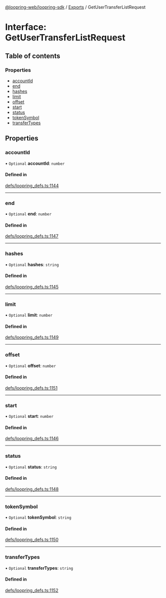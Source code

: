 [@loopring-web/loopring-sdk](../README.md) / [Exports](../modules.md) / GetUserTransferListRequest

# Interface: GetUserTransferListRequest

## Table of contents

### Properties

- [accountId](GetUserTransferListRequest.md#accountid)
- [end](GetUserTransferListRequest.md#end)
- [hashes](GetUserTransferListRequest.md#hashes)
- [limit](GetUserTransferListRequest.md#limit)
- [offset](GetUserTransferListRequest.md#offset)
- [start](GetUserTransferListRequest.md#start)
- [status](GetUserTransferListRequest.md#status)
- [tokenSymbol](GetUserTransferListRequest.md#tokensymbol)
- [transferTypes](GetUserTransferListRequest.md#transfertypes)

## Properties

### accountId

• `Optional` **accountId**: `number`

#### Defined in

[defs/loopring_defs.ts:1144](https://github.com/Loopring/loopring_sdk/blob/81e0b16/src/defs/loopring_defs.ts#L1144)

___

### end

• `Optional` **end**: `number`

#### Defined in

[defs/loopring_defs.ts:1147](https://github.com/Loopring/loopring_sdk/blob/81e0b16/src/defs/loopring_defs.ts#L1147)

___

### hashes

• `Optional` **hashes**: `string`

#### Defined in

[defs/loopring_defs.ts:1145](https://github.com/Loopring/loopring_sdk/blob/81e0b16/src/defs/loopring_defs.ts#L1145)

___

### limit

• `Optional` **limit**: `number`

#### Defined in

[defs/loopring_defs.ts:1149](https://github.com/Loopring/loopring_sdk/blob/81e0b16/src/defs/loopring_defs.ts#L1149)

___

### offset

• `Optional` **offset**: `number`

#### Defined in

[defs/loopring_defs.ts:1151](https://github.com/Loopring/loopring_sdk/blob/81e0b16/src/defs/loopring_defs.ts#L1151)

___

### start

• `Optional` **start**: `number`

#### Defined in

[defs/loopring_defs.ts:1146](https://github.com/Loopring/loopring_sdk/blob/81e0b16/src/defs/loopring_defs.ts#L1146)

___

### status

• `Optional` **status**: `string`

#### Defined in

[defs/loopring_defs.ts:1148](https://github.com/Loopring/loopring_sdk/blob/81e0b16/src/defs/loopring_defs.ts#L1148)

___

### tokenSymbol

• `Optional` **tokenSymbol**: `string`

#### Defined in

[defs/loopring_defs.ts:1150](https://github.com/Loopring/loopring_sdk/blob/81e0b16/src/defs/loopring_defs.ts#L1150)

___

### transferTypes

• `Optional` **transferTypes**: `string`

#### Defined in

[defs/loopring_defs.ts:1152](https://github.com/Loopring/loopring_sdk/blob/81e0b16/src/defs/loopring_defs.ts#L1152)
